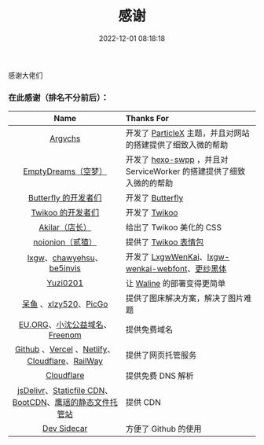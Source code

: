 ﻿---
title: 感谢
categories: 站务
tags: 站务
abbrlink: ab7653f8
date: 2022-12-01 08:18:18
update: 2023-01-03 15:41:15
---

感谢大佬们

<!-- more -->

### 在此感谢（排名不分前后）：
|Name|Thanks For|
|:-:|:----|
|[Argvchs](https://github.com/argvchs)|开发了 [ParticleX](https://github.com/argvchs/hexo-theme-particlex) 主题，并且对网站的搭建提供了细致入微的帮助|
|[EmptyDreams（空梦）](https://github.com/EmptyDreams/)|开发了 [hexo-swpp](https://github.com/EmptyDreams/hexo-swpp) ，并且对 ServiceWorker 的搭建提供了细致入微的的帮助|
|[Butterfly 的开发者们](https://github.com/jerryc127/hexo-theme-butterfly/graphs/contributors)|开发了 [Butterfly](https://github.com/jerryc127/hexo-theme-butterfly/)|
|[Twikoo 的开发者们](https://github.com/imaegoo/twikoo/graphs/contributors)|开发了 [Twikoo](https://github.com/imaegoo/twikoo)|
|[Akilar（店长）](http://akilar.top/)|给出了 Twikoo 美化的 CSS|
|[noionion（贰猹）](https://github.com/2X-ercha)|提供了 [Twikoo 表情包](https://github.com/2X-ercha/Twikoo-Magic)|
|[lxgw](https://github.com/lxgw)、[chawyehsu](https://github.com/chawyehsu)、[be5invis](https://github.com/be5invis/)|开发了 [LxgwWenKai](https://github.com/lxgw/LxgwWenKai)、[lxgw-wenkai-webfont](https://github.com/chawyehsu/lxgw-wenkai-webfont)、[更纱黑体](https://github.com/be5invis/Sarasa-Gothic)|
|[Yuzi0201](https://github.com/Yuzi0201)|让 [Waline](https://github.com/walinejs/waline) 的部署变得更简单|
|[呆鱼](https://daiyu-233.top/) 、[xlzy520](https://github.com/xlzy520)、[PicGo](https://github.com/picgo)|提供了图床解决方案，解决了图片难题|
|[EU.ORG](https://nic.eu.org/)、[小沈公益域名](http://xszcd.top/)、[Freenom](https://www.freenom.com/)|提供免费域名|
|[Github](https://github.com/) 、[Vercel](https://vercel.com/) 、[Netlify](https://www.netlify.com/)、[Cloudflare](https://cloudflare.net/home/default.aspx)、[RailWay](https://railway.app/s)|提供了网页托管服务|
|[Cloudflare](https://cloudflare.net/home/default.aspx)|提供免费 DNS 解析|
|[jsDelivr](https://www.jsdelivr.com/)、[Staticfile CDN](http://www.staticfile.org/)、[BootCDN](https://www.bootcdn.cn/)、[鹰瑶的静态文件托管站](https://zzko.cn/)|提供 CDN|
|[Dev Sidecar](https://github.com/docmirror/dev-sidecar) |方便了 Github 的使用|

